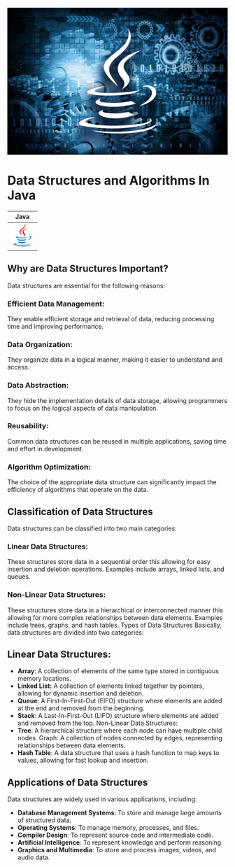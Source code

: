 ![logo](Essentials/Javacup.jpg)
# Data Structures and Algorithms In Java
<div align="center">
  
|Java|
|-----|
|<a href="https://github.com/Atharvkote/DSA-Source-Codes">  <img src="https://raw.githubusercontent.com/devicons/devicon/master/icons/java/java-original.svg" title="java" alt="java" width="55" height="55"/></a>|
</div>

## Why are Data Structures Important?
Data structures are essential for the following reasons:

### Efficient Data Management: 
They enable efficient storage and retrieval of data, reducing processing time and improving performance.
### Data Organization: 
They organize data in a logical manner, making it easier to understand and access.

### Data Abstraction: 
They hide the implementation details of data storage, allowing programmers to focus on the logical aspects of data manipulation.
### Reusability: 
Common data structures can be reused in multiple applications, saving time and effort in development.

### Algorithm Optimization: 
The choice of the appropriate data structure can significantly impact the efficiency of algorithms that operate on the data.

## Classification of Data Structures
Data structures can be classified into two main categories:

### Linear Data Structures: 
These structures store data in a sequential order this allowing for easy insertion and deletion operations. Examples include arrays, linked lists, and queues.

### Non-Linear Data Structures:
These structures store data in a hierarchical or interconnected manner this allowing for more complex relationships between data elements. Examples include trees, graphs, and hash tables.
Types of Data Structures
Basically, data structures are divided into two categories:

## Linear Data Structures:

- **Array**: A collection of elements of the same type stored in contiguous memory locations.
- **Linked List:** A collection of elements linked together by pointers, allowing for dynamic insertion and deletion.
- **Queue**: A First-In-First-Out (FIFO) structure where elements are added at the end and removed from the beginning.
- **Stack**: A Last-In-First-Out (LIFO) structure where elements are added and removed from the top.
Non-Linear Data Structures:
- **Tree**: A hierarchical structure where each node can have multiple child nodes.
Graph: A collection of nodes connected by edges, representing relationships between data elements.
- **Hash Table**: A data structure that uses a hash function to map keys to values, allowing for fast lookup and insertion.

## Applications of Data Structures
Data structures are widely used in various applications, including:

- **Database Management Systems**:
To store and manage large amounts of structured data.
- **Operating Systems**: To manage memory, processes, and files.
- **Compiler Design**: To represent source code and intermediate code.
- **Artificial Intelligence**: To represent knowledge and perform reasoning.
- **Graphics and Multimedia**: To store and process images, videos, and audio data.

